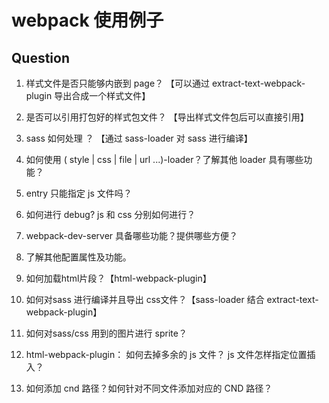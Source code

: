 # webpack 使用例子

## Question

1.  样式文件是否只能够内嵌到 page？
    【可以通过 extract-text-webpack-plugin 导出合成一个样式文件】

2. 是否可以引用打包好的样式包文件？
    【导出样式文件包后可以直接引用】

3. sass 如何处理 ？
    【通过 sass-loader 对 sass 进行编译】

4. 如何使用 ( style | css | file | url ...)-loader？了解其他 loader 具有哪些功能？
5. entry 只能指定 js 文件吗？
6. 如何进行 debug? js 和 css 分别如何进行？
7. webpack-dev-server 具备哪些功能？提供哪些方便？
8. 了解其他配置属性及功能。
9. 如何加载html片段？【html-webpack-plugin】
10. 如何对sass 进行编译并且导出 css文件？【sass-loader 结合 extract-text-webpack-plugin】
11. 如何对sass/css 用到的图片进行 sprite？
12. html-webpack-plugin： 如何去掉多余的 js 文件？ js 文件怎样指定位置插入？
13. 如何添加 cnd 路径？如何针对不同文件添加对应的 CND 路径？
